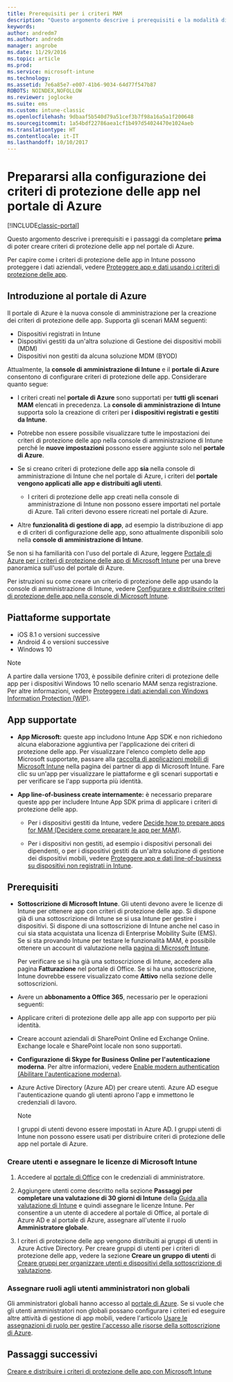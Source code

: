 ```yaml
---
title: Prerequisiti per i criteri MAM
description: "Questo argomento descrive i prerequisiti e la modalità di configurazione degli utenti per creare i criteri di gestione di app mobili."
keywords: 
author: andredm7
ms.author: andredm
manager: angrobe
ms.date: 11/29/2016
ms.topic: article
ms.prod: 
ms.service: microsoft-intune
ms.technology: 
ms.assetid: 7e6a85e7-e007-41b6-9034-64d77f547b87
ROBOTS: NOINDEX,NOFOLLOW
ms.reviewer: joglocke
ms.suite: ems
ms.custom: intune-classic
ms.openlocfilehash: 9dbaaf5b540d79a51cef3b7f98a16a5a1f200648
ms.sourcegitcommit: 1a54bdf22786aea1cf1b497d54024470e1024aeb
ms.translationtype: HT
ms.contentlocale: it-IT
ms.lasthandoff: 10/10/2017
---
```

# <a name="get-ready-to-configure-app-protection-policies-in-the-azure-portal"></a>Prepararsi alla configurazione dei criteri di protezione delle app nel portale di Azure

[!INCLUDE[classic-portal](../includes/classic-portal.md)]

Questo argomento descrive i prerequisiti e i passaggi da completare **prima** di poter creare criteri di protezione delle app nel portale di Azure.

Per capire come i criteri di protezione delle app in Intune possono proteggere i dati aziendali, vedere [Proteggere app e dati usando i criteri di protezione delle app](protect-apps-and-data-with-microsoft-intune.md).

## <a name="what-is-the-azure-portal"></a>Introduzione al portale di Azure

Il portale di Azure è la nuova console di amministrazione per la creazione dei criteri di protezione delle app. Supporta gli scenari MAM seguenti:
- Dispositivi registrati in Intune
- Dispositivi gestiti da un'altra soluzione di Gestione dei dispositivi mobili (MDM)
- Dispositivi non gestiti da alcuna soluzione MDM (BYOD)

Attualmente, la **console di amministrazione di Intune** e il **portale di Azure** consentono di configurare criteri di protezione delle app.  Considerare quanto segue:

* I criteri creati nel **portale di Azure** sono supportati per **tutti gli scenari MAM** elencati in precedenza. La **console di amministrazione di Intune** supporta solo la creazione di criteri per **i dispositivi registrati e gestiti da Intune**.

* Potrebbe non essere possibile visualizzare tutte le impostazioni dei criteri di protezione delle app nella console di amministrazione di Intune perché le **nuove impostazioni** possono essere aggiunte solo nel **portale di Azure**.

* Se si creano criteri di protezione delle app **sia** nella console di amministrazione di Intune che nel portale di Azure, i criteri del **portale vengono applicati alle app e distribuiti agli utenti**.
    * I criteri di protezione delle app creati nella console di amministrazione di Intune non possono essere importati nel portale di Azure.  Tali criteri devono essere ricreati nel portale di Azure.


* Altre **funzionalità di gestione di app**, ad esempio la distribuzione di app e di criteri di configurazione delle app, sono attualmente disponibili solo nella **console di amministrazione di Intune**.


Se non si ha familiarità con l'uso del portale di Azure, leggere [Portale di Azure per i criteri di protezione delle app di Microsoft Intune](azure-portal-for-microsoft-intune-mam-policies.md) per una breve panoramica sull'uso del portale di Azure.

Per istruzioni su come creare un criterio di protezione delle app usando la console di amministrazione di Intune, vedere [Configurare e distribuire criteri di protezione delle app nella console di Microsoft Intune](configure-and-deploy-mobile-application-management-policies-in-the-microsoft-intune-console.md).


##  <a name="supported-platforms"></a>Piattaforme supportate
- iOS 8.1 o versioni successive
- Android 4 o versioni successive
- Windows 10

>[!NOTE]
>A partire dalla versione 1703, è possibile definire criteri di protezione delle app per i dispositivi Windows 10 nello scenario MAM senza registrazione. Per altre informazioni, vedere [Proteggere i dati aziendali con Windows Information Protection (WIP)](https://technet.microsoft.com/itpro/windows/keep-secure/protect-enterprise-data-using-wip).

##  <a name="supported-apps"></a>App supportate
* **App Microsoft:** queste app includono Intune App SDK e non richiedono alcuna elaborazione aggiuntiva per l'applicazione dei criteri di protezione delle app.
Per visualizzare l'elenco completo delle app Microsoft supportate, passare alla [raccolta di applicazioni mobili di Microsoft Intune](https://www.microsoft.com/cloud-platform/microsoft-intune-apps) nella pagina dei partner di app di Microsoft Intune. Fare clic su un'app per visualizzare le piattaforme e gli scenari supportati e per verificare se l'app supporta più identità.

* **App line-of-business create internamente:** è necessario preparare queste app per includere Intune App SDK prima di applicare i criteri di protezione delle app.

  * Per i dispositivi gestiti da Intune, vedere [Decide how to prepare apps for MAM (Decidere come preparare le app per MAM)](/intune/apps-prepare-mobile-application-management).

  * Per i dispositivi non gestiti, ad esempio i dispositivi personali dei dipendenti, o per i dispositivi gestiti da un'altra soluzione di gestione dei dispositivi mobili, vedere [Proteggere app e dati line-of-business su dispositivi non registrati in Intune](protect-line-of-business-apps-and-data-on-devices-not-enrolled-in-microsoft-intune.md).

## <a name="prerequisites"></a>Prerequisiti

-   **Sottoscrizione di Microsoft Intune**. Gli utenti devono avere le licenze di Intune per ottenere app con criteri di protezione delle app.
Si dispone già di una sottoscrizione di Intune se si usa Intune per gestire i dispositivi. Si dispone di una sottoscrizione di Intune anche nel caso in cui sia stata acquistata una licenza di Enterprise Mobility Suite (EMS). Se si sta provando Intune per testare le funzionalità MAM, è possibile ottenere un account di valutazione nella [pagina di Microsoft Intune](https://www.microsoft.com/server-cloud/products/microsoft-intune/).

    Per verificare se si ha già una sottoscrizione di Intune, accedere alla pagina **Fatturazione** nel portale di Office.  Se si ha una sottoscrizione, Intune dovrebbe essere visualizzato come **Attivo** nella sezione delle sottoscrizioni.

-   Avere un **abbonamento a Office 365**, necessario per le operazioni seguenti:

  - Applicare criteri di protezione delle app alle app con supporto per più identità.

  - Creare account aziendali di SharePoint Online ed Exchange Online. Exchange locale e SharePoint locale non sono supportati.

-   **Configurazione di Skype for Business Online per l'autenticazione moderna**. Per altre informazioni, vedere [Enable modern authentication (Abilitare l'autenticazione moderna)](https://social.technet.microsoft.com/wiki/contents/articles/34339.skype-for-business-online-enable-your-tenant-for-modern-authentication.aspx).


- Azure Active Directory (Azure AD) per creare utenti. Azure AD esegue l'autenticazione quando gli utenti aprono l'app e immettono le credenziali di lavoro.

    > [!NOTE]
    > I gruppi di utenti devono essere impostati in Azure AD. I gruppi utenti di Intune non possono essere usati per distribuire criteri di protezione delle app nel portale di Azure.

### <a name="create-users-and-assign-microsoft-intune-licenses"></a>Creare utenti e assegnare le licenze di Microsoft Intune

1.  Accedere al [portale di Office](https://portal.office.com) con le credenziali di amministratore.

2.  Aggiungere utenti come descritto nella sezione **Passaggi per completare una valutazione di 30 giorni di Intune** della [Guida alla valutazione di Intune](/intune-classic/understand-explore/get-started-with-a-30-day-trial-of-microsoft-intune) e quindi assegnare le licenze Intune. Per consentire a un utente di accedere al portale di Office, al portale di Azure AD e al portale di Azure, assegnare all'utente il ruolo **Amministratore globale**.

5.  I criteri di protezione delle app vengono distribuiti ai gruppi di utenti in Azure Active Directory. Per creare gruppi di utenti per i criteri di protezione delle app, vedere la sezione **Creare un gruppo di utenti** di [Creare gruppi per organizzare utenti e dispositivi della sottoscrizione di valutazione](/intune-classic/understand-explore/get-started-with-a-30-day-trial-of-microsoft-intune-step-3).

### <a name="assign-roles-to-non-global-admin-users"></a>Assegnare ruoli agli utenti amministratori non globali

Gli amministratori globali hanno accesso al [portale di Azure](https://portal.azure.com).  Se si vuole che gli utenti amministratori non globali possano configurare i criteri ed eseguire altre attività di gestione di app mobili, vedere l'articolo [Usare le assegnazioni di ruolo per gestire l'accesso alle risorse della sottoscrizione di Azure](https://azure.microsoft.com/documentation/articles/role-based-access-control-configure/).

## <a name="next-steps"></a>Passaggi successivi
[Creare e distribuire i criteri di protezione delle app con Microsoft Intune](create-and-deploy-mobile-app-management-policies-with-microsoft-intune.md)
